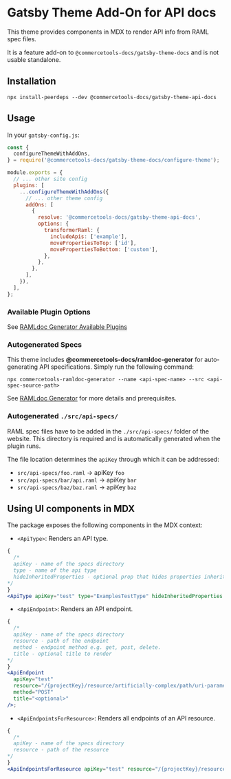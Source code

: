 # Gatsby Theme Add-On for API docs

This theme provides components in MDX to render API info from RAML spec files.

It is a feature add-on to `@commercetools-docs/gatsby-theme-docs` and is not usable standalone.

## Installation

```
npx install-peerdeps --dev @commercetools-docs/gatsby-theme-api-docs
```

## Usage

In your `gatsby-config.js`:

```js
const {
  configureThemeWithAddOns,
} = require('@commercetools-docs/gatsby-theme-docs/configure-theme');

module.exports = {
  // ... other site config
  plugins: [
    ...configureThemeWithAddOns({
      // ... other theme config
      addOns: [
        {
          resolve: '@commercetools-docs/gatsby-theme-api-docs',
          options: {
            transformerRaml: {
              includeApis: ['example'],
              movePropertiesToTop: ['id'],
              movePropertiesToBottom: ['custom'],
            },
          },
        },
      ],
    }),
  ],
};
```

### Available Plugin Options

See [RAMLdoc Generator Available Plugins](../gatsby-transformer-raml#available-plugin-options)

### Autogenerated Specs

This theme includes **@commercetools-docs/ramldoc-generator** for auto-generating API specifications. Simply run the following command:

```shell
npx commercetools-ramldoc-generator --name <api-spec-name> --src <api-spec-source-path>
```

See [RAMLdoc Generator](../ramldoc-generator) for more details and prerequisites.

### Autogenerated `./src/api-specs/`

RAML spec files have to be added in the `./src/api-specs/` folder of the website. This directory is required and is automatically generated when the plugin runs.

The file location determines the `apiKey` through which it can be addressed:

- `src/api-specs/foo.raml` -> apiKey `foo`
- `src/api-specs/bar/api.raml` -> apiKey `bar`
- `src/api-specs/baz/baz.raml` -> apiKey `baz`

## Using UI components in MDX

The package exposes the following components in the MDX context:

- `<ApiType>`: Renders an API type.

```jsx
{
  /*
  apiKey - name of the specs directory
  type - name of the api type
  hideInheritedProperties - optional prop that hides properties inherited from parent type except discriminator
*/
}
<ApiType apiKey="test" type="ExamplesTestType" hideInheritedProperties />;
```

- `<ApiEndpoint>`: Renders an API endpoint.

```jsx
{
  /*
  apiKey - name of the specs directory
  resource - path of the endpoint
  method - endpoint method e.g. get, post, delete.
  title - optional title to render
*/
}
<ApiEndpoint
  apiKey="test"
  resource="/{projectKey}/resource/artificially-complex/path/uri-parameter-one={uriParameterOne}/{uriParameterTwo}"
  method="POST"
  title="<optional>"
/>;
```

- `<ApiEndpointsForResource>`: Renders all endpoints of an API resource.

```jsx
{
  /*
  apiKey - name of the specs directory
  resource - path of the resource
*/
}
<ApiEndpointsForResource apiKey="test" resource="/{projectKey}/resource" />;
```
